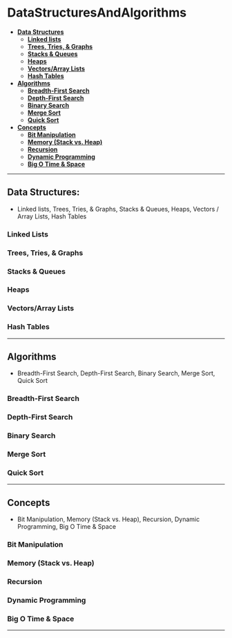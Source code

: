 # DataStructuresAndAlgorithms
- **[Data Structures](#Data-Structures)**
  - **[Linked lists](#Linked-Lists)**
  - **[Trees, Tries, & Graphs](#Trees-Tries--Graphs)**
  - **[Stacks & Queues](#Stacks--Queues)**
  - **[Heaps](#Heaps)**
  - **[Vectors/Array Lists](#VectorsArray-Lists)**
  - **[Hash Tables](#Hash-Tables)**
- **[Algorithms](#Algorithms)**
  - **[Breadth-First Search](#Breadth-First-Search)**
  - **[Depth-First Search](#Depth-First-Search)**
  - **[Binary Search](#Binary-Search)**
  - **[Merge Sort](#Merge-Sort)**
  - **[Quick Sort](#Quick-Sort)**
- **[Concepts](#Concepts)**
  - **[Bit Manipulation](#Bit-Manipulation)**
  - **[Memory (Stack vs. Heap)](#Memory-(Stack-vs-Heap))**
  - **[Recursion](#Recursion)**
  - **[Dynamic Programming](#Dynamic-Programming)**
  - **[Big O Time & Space](#Big-O-Time--Space)**

---
## Data Structures:
  - Linked lists, Trees, Tries, & Graphs, Stacks & Queues, Heaps, Vectors / Array Lists, Hash Tables
  ### Linked Lists
  ### Trees, Tries, & Graphs
  ### Stacks & Queues
  ### Heaps  
  ### Vectors/Array Lists
  ### Hash Tables

---
## Algorithms
  - Breadth-First Search, Depth-First Search, Binary Search, Merge Sort, Quick Sort
  ### Breadth-First Search
  ### Depth-First Search
  ### Binary Search
  ### Merge Sort
  ### Quick Sort

---
## Concepts
  - Bit Manipulation, Memory (Stack vs. Heap), Recursion, Dynamic Programming, Big O Time & Space
  ### Bit Manipulation
  ### Memory (Stack vs. Heap)
  ### Recursion
  ### Dynamic Programming
  ### Big O Time & Space
---
